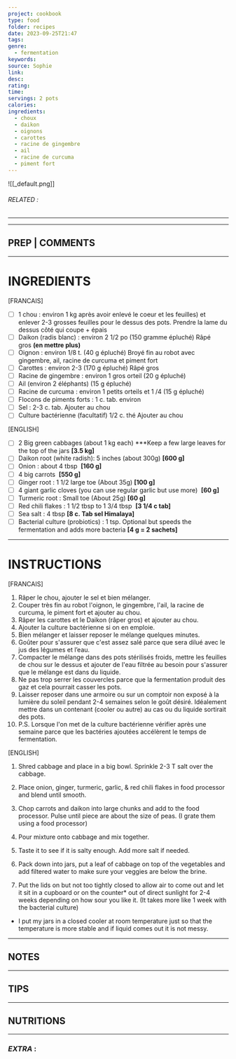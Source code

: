 ```yaml
---
project: cookbook
type: food
folder: recipes
date: 2023-09-25T21:47
tags: 
genre:
  - fermentation
keywords: 
source: Sophie
link: 
desc: 
rating: 
time: 
servings: 2 pots
calories: 
ingredients:
  - choux
  - daikon
  - oignons
  - carottes
  - racine de gingembre
  - ail
  - racine de curcuma
  - piment fort
---
```


![[_default.png]]
###### *RELATED* : 
---


---
## PREP | COMMENTS



---
# INGREDIENTS

[FRANCAIS]

- [ ] 1 chou : environ 1 kg après avoir enlevé le coeur et les feuilles) et enlever 2-3 grosses feuilles pour le dessus des pots. Prendre la lame du dessus côté qui coupe + épais
- [ ] Daikon (radis blanc) : environ 2 1/2 po (150 gramme épluché) Râpé gros **(****en mettre plus****)**
- [ ] Oignon : environ 1/8 t. (40 g épluché) Broyé fin au robot avec gingembre, ail, racine de curcuma et piment fort
- [ ] Carottes : environ 2-3 (170 g épluché) Râpé gros
- [ ] Racine de gingembre : environ 1 gros orteil (20 g épluché)
- [ ] Ail (environ 2 éléphants) (15 g épluché)
- [ ] Racine de curcuma : environ 1 petits orteils et 1 /4 (15 g épluché)
- [ ] Flocons de piments forts : 1 c. tab. environ
- [ ] Sel : 2-3 c. tab. Ajouter au chou
- [ ] Culture bactérienne (facultatif) 1/2 c. thé Ajouter au chou

[ENGLISH]

- [ ] 2 Big green cabbages (about 1 kg each) ***Keep a few large leaves for the top of the jars **[3.5 kg]**
- [ ] Daikon root (white radish): 5 inches (about 300g) **[600 g]**
- [ ] Onion : about 4 tbsp  **[160 g]**
- [ ] 4 big carrots  **[550 g]** 
- [ ] Ginger root : 1 1/2 large toe (About 35g) **[100 g]**
- [ ] 4 giant garlic cloves (you can use regular garlic but use more)  **[60 g]**
- [ ] Turmeric root : Small toe (About 25g) **[60 g]**
- [ ] Red chili flakes : 1 1/2 tbsp to 1 3/4 tbsp  **[3 1/4 c tab]**
- [ ] Sea salt : 4 tbsp **[8 c. Tab sel Himalaya]**
- [ ] Bacterial culture (probiotics) : 1 tsp. Optional but speeds the fermentation and adds more bacteria **[4 g = 2 sachets]**

---
# INSTRUCTIONS

[FRANCAIS]

1. Râper le chou, ajouter le sel et bien mélanger.
2. Couper très fin au robot l'oignon, le gingembre, l'ail, la racine de curcuma, le piment fort et ajouter au chou.
3. Râper les carottes et le Daikon (râper gros) et ajouter au chou.
4. Ajouter la culture bactérienne si on en emploie.
5. Bien mélanger et laisser reposer le mélange quelques minutes.
6. Goûter pour s'assurer que c'est assez salé parce que sera dilué avec le jus des légumes et l’eau.
7. Compacter le mélange dans des pots stérilisés froids, mettre les feuilles de chou sur le dessus et ajouter de l'eau filtrée au besoin pour s'assurer que le mélange est dans du liquide.  
8. Ne pas trop serrer les couvercles parce que la fermentation produit des gaz et cela pourrait casser les pots. 
9. Laisser reposer dans une armoire ou sur un comptoir non exposé à la lumière du soleil pendant 2-4 semaines selon le goût désiré. Idéalement mettre dans un contenant (cooler ou autre) au cas ou du liquide sortirait des pots.
10. P.S. Lorsque l'on met de la culture bactérienne vérifier après une semaine parce que les bactéries ajoutées accélèrent le temps de fermentation.

[ENGLISH]

1. Shred cabbage and place in a big bowl. Sprinkle 2-3 T salt over the cabbage.

2. Place onion, ginger, turmeric, garlic, & red chili flakes in food processor and blend until smooth.

3. Chop carrots and daikon into large chunks and add to the food processor. Pulse until piece are about the size of peas. (I grate them using a food processor)

4. Pour mixture onto cabbage and mix together.

5. Taste it to see if it is salty enough. Add more salt if needed.

6. Pack down into jars, put a leaf of cabbage on top of the vegetables and add filtered water to make sure your veggies are below the brine.

7. Put the lids on but not too tightly closed to allow air to come out and let it sit in a cupboard or on the counter* out of direct sunlight for 2-4 weeks depending on how sour you like it. (It takes more like 1 week with the bacterial culture)

* I put my jars in a closed cooler at room temperature just so that the temperature is more stable and if liquid comes out it is not messy.

---
## NOTES





---
## TIPS



---
## NUTRITIONS



---
### *EXTRA* :



